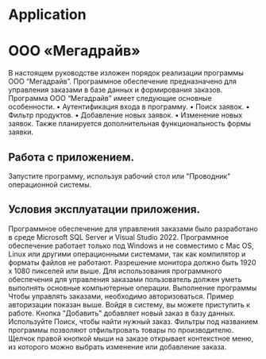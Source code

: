 # Application
# ООО «Мегадрайв»
В настоящем руководстве изложен порядок реализации программы ООО “Мегадрайв”. Программное обеспечение предназначено для управления заказами в базе данных и формирования заказов.
Программа ООО “Мегадрайв” имеет следующие основные особенности.
•	 Аутентификация входа в программу.
•	 Поиск заявок.
•	 Фильтр продуктов.
•	Добавление новых заявок.
•	 Изменение новых заявок.
Также планируется дополнительная функциональность формы заявки.
 
 ## Работа с приложением.
Запустите программу, используя рабочий стол или "Проводник" операционной системы. 



## Условия эксплуатации приложения.
Программное обеспечение для управления заказами было разработано в среде Microsoft SQL Server и Visual Studio 2022.
Программное обеспечение работает только под Windows и не совместимо с Mac OS, Linux или другими операционными системами, так как компилятор и форматы файлов не работают.
Разрешение монитора должно быть 1920 x 1080 пикселей или выше.
Для использования программного обеспечения для управления заказами пользователь должен уметь выполнять основные компьютерные операции. Выполнение программы
Чтобы управлять заказами, необходимо авторизоваться. Пример авторизации показан выше.
Войдя в систему, вы можете приступить к работе.
Кнопка "Добавить" добавляет новый заказ в базу данных.
Используйте Поиск, чтобы найти нужный заказ.
Фильтры под названием программы позволяют отфильтровать товары по производителю.
Щелчок правой кнопкой мыши на заказе открывает контекстное меню, из которого можно выбрать изменение или добавление заказа.

